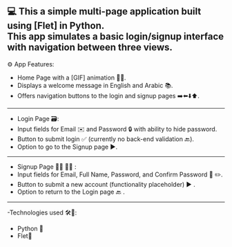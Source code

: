 💻 This a simple multi-page application built using [Flet] in Python.  
This app simulates a basic login/signup interface with navigation between three views.
-----------------------
⚙️ App Features:
- Home Page with a [GIF] animation 🙋‍♀️.
- Displays a welcome message in English and Arabic 📚.
- Offers navigation buttons to the login and signup pages ➡️⬅️⬇️⬆️.
-----------------------
- Login Page 🗃️:
- Input fields for Email ✉️ and Password 🔒 with ability to hide password.
- Button to submit login ✅ (currently no back-end validation 🔙).
- Option to go to the Signup page ▶️.
-----------------------------
- Signup Page 👨‍💻 👩‍💻 :
- Input fields for Email, Full Name, Password, and Confirm Password 📑 ✏️.
- Button to submit a new account (functionality placeholder) ▶️ .
- Option to return to the Login page 🔙 .
- ----------------------------
-Technologies used 🛠️🔎:
- Python 🐍
- Flet📝


